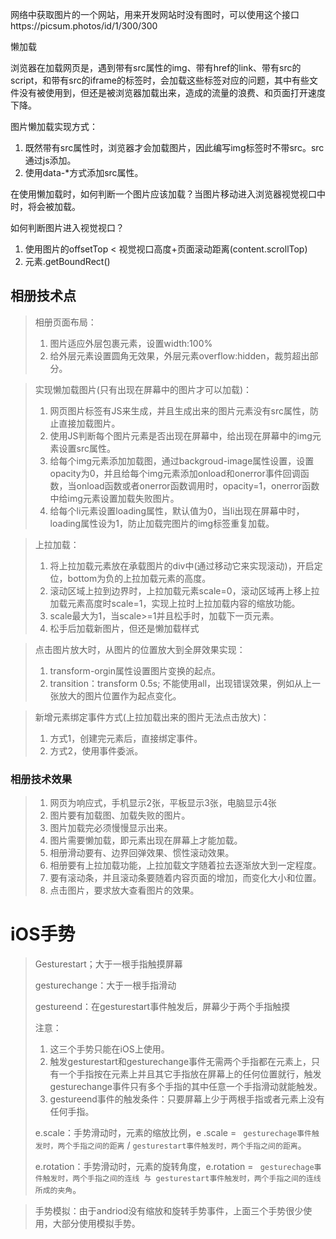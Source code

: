 网络中获取图片的一个网站，用来开发网站时没有图时，可以使用这个接口https://picsum.photos/id/1/300/300

 

懒加载



浏览器在加载网页是，遇到带有src属性的img、带有href的link、带有src的script，和带有src的iframe的标签时，会加载这些标签对应的问题，其中有些文件没有被使用到，但还是被浏览器加载出来，造成的流量的浪费、和页面打开速度下降。

 

图片懒加载实现方式：

1. 既然带有src属性时，浏览器才会加载图片，因此编写img标签时不带src。src通过js添加。
2. 使用data-*方式添加src属性。

 

在使用懒加载时，如何判断一个图片应该加载？当图片移动进入浏览器视觉视口中时，将会被加载。

如何判断图片进入视觉视口？

1. 使用图片的offsetTop < 视觉视口高度+页面滚动距离(content.scrollTop)
2. 元素.getBoundRect()



## 相册技术点

> 相册页面布局：
>
> 1. 图片适应外层包裹元素，设置width:100%
> 2. 给外层元素设置圆角无效果，外层元素overflow:hidden，裁剪超出部分。

> 实现懒加载图片(只有出现在屏幕中的图片才可以加载)：
>
> 1. 网页图片标签有JS来生成，并且生成出来的图片元素没有src属性，防止直接加载图片。
> 2. 使用JS判断每个图片元素是否出现在屏幕中，给出现在屏幕中的img元素设置src属性。
> 3. 给每个img元素添加加载图，通过backgroud-image属性设置，设置opacity为0，并且给每个img元素添加onload和onerror事件回调函数，当onload函数或者onerror函数调用时，opacity=1，onerror函数中给img元素设置加载失败图片。
> 4. 给每个li元素设置loading属性，默认值为0，当li出现在屏幕中时，loading属性设为1，防止加载完图片的img标签重复加载。

> 上拉加载：
>
> 1. 将上拉加载元素放在承载图片的div中(通过移动它来实现滚动)，开启定位，bottom为负的上拉加载元素的高度。
> 2. 滚动区域上拉到边界时，上拉加载元素scale=0，滚动区域再上移上拉加载元素高度时scale=1，实现上拉时上拉加载内容的缩放功能。
> 3. scale最大为1，当scale>=1并且松手时，加载下一页元素。
> 4. 松手后加载新图片，但还是懒加载样式

> 点击图片放大时，从图片的位置放大到全屏效果实现：
>
> 1. transform-orgin属性设置图片变换的起点。
> 2. transition：transform 0.5s; 不能使用all，出现错误效果，例如从上一张放大的图片位置作为起点变化。

> 新增元素绑定事件方式(上拉加载出来的图片无法点击放大)：
>
> 1. 方式1，创建完元素后，直接绑定事件。
> 2. 方式2，使用事件委派。

### 相册技术效果

> 1. 网页为响应式，手机显示2张，平板显示3张，电脑显示4张
> 2. 图片要有加载图、加载失败的图片。
> 3. 图片加载完必须慢慢显示出来。
> 4. 图片需要懒加载，即元素出现在屏幕上才能加载。
> 5. 相册滑动要有、边界回弹效果、惯性滚动效果。
> 6. 相册要有上拉加载功能，上拉加载文字随着拉去逐渐放大到一定程度。
> 7. 要有滚动条，并且滚动条要随着内容页面的增加，而变化大小和位置。
> 8. 点击图片，要求放大查看图片的效果。



# iOS手势

> 
>
> Gesturestart；大于一根手指触摸屏幕
>
> gesturechange：大于一根手指滑动
>
> gestureend：在gesturestart事件触发后，屏幕少于两个手指触摸
>
>  
>
> 注意：
>
> 1. 这三个手势只能在iOS上使用。
> 2. 触发gesturestart和gesturechange事件无需两个手指都在元素上，只有一个手指按在元素上并且其它手指放在屏幕上的任何位置就行，触发gesturechange事件只有多个手指的其中任意一个手指滑动就能触发。
> 3. gestureend事件的触发条件：只要屏幕上少于两根手指或者元素上没有任何手指。
>
> e.scale：手势滑动时，元素的缩放比例，e .scale = ` gesturechage事件触发时，两个手指之间的距离` / `gesturestart事件触发时，两个手指之间的距离`。
>
>  e.rotation：手势滑动时，元素的旋转角度，e.rotation = ` gesturechage事件触发时，两个手指之间的连线 与 gesturestart事件触发时，两个手指之间的连线所成的夹角`。
>
>  

> 手势模拟：由于andriod没有缩放和旋转手势事件，上面三个手势很少使用，大部分使用模拟手势。





